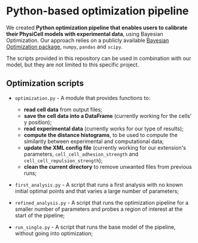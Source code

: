 # Python-based optimization pipeline

We created **Python optimization pipeline that enables users to calibrate their PhysiCell models with experimental data**, using Bayesian Optimization. Our approach relies on a publicly available [Bayesian Optimization package](https://github.com/fmfn/BayesianOptimization), `numpy`, `pandas` and `scipy`.

The scripts provided in this repository can be used in combination with our model, but they are not limited to this specific project.

## Optimization scripts

- `optimization.py` - A module that provides functions to:
  - **read cell data** from output files;
  - **save the cell data into a DataFrame** (currently working for the cells' y position);
  - **read experimental data** (currently works for our type of results);
  - **compute the distance histograms**, to be used to compute the similarity between experimental and computational data;
  - **update the XML config file** (currently working for our extension's parameters, `cell_cell_adhesion_strength` and `cell_cell_repulsion_strength`);
  - **clean the current directory** to remove unwanted files from previous runs;

- `first_analysis.py` - A script that runs a first analysis with no known initial optimal points and that varies a large number of parameters;
- `refined_analysis.py` - A script that runs the optimization pipeline for a smaller number of parameters and probes a region of interest at the start of the pipeline;
- `run_single.py` - A script that runs the base model of the pipeline, without going into optimization;
